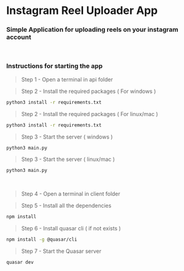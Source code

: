 # Instagram Reel Uploader App

### Simple Application for uploading reels on your instagram account

<br/>

### Instructions for starting the app
> Step 1 - Open a terminal in api folder

> Step 2 - Install the required packages ( For windows ) 

```sh
python3 install -r requirements.txt
```

> Step 2 - Install the required packages ( For linux/mac ) 

```sh
python3 install -r requirements.txt
```

> Step 3 - Start the server ( windows )

```sh
python3 main.py
```

> Step 3 - Start the server ( linux/mac )

```sh
python3 main.py
```

<br/>

> Step 4 - Open a terminal in client folder

> Step 5 - Install all the dependencies

```sh
npm install
```

> Step 6 - Install quasar cli ( if not exists )

```sh
npm install -g @quasar/cli
```

> Step 7 - Start the Quasar server

```sh
quasar dev
```
